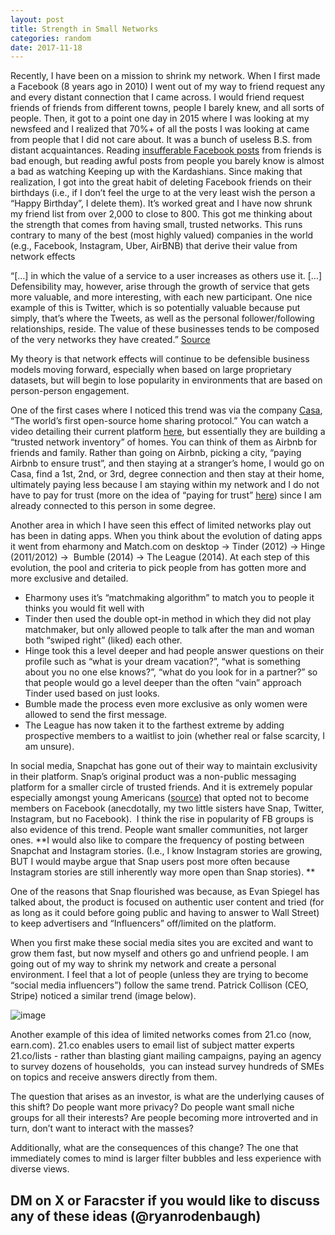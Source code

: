 ```yaml
---
layout: post
title: Strength in Small Networks
categories: random
date: 2017-11-18
---
```


Recently, I have been on a mission to shrink my network. When I first made a Facebook (8 years ago in 2010) I went out of my way to friend request any and every distant connection that I came across. I would friend request friends of friends from different towns, people I barely knew, and all sorts of people. Then, it got to a point one day in 2015 where I was looking at my newsfeed and I realized that 70%+ of all the posts I was looking at came from people that I did not care about. It was a bunch of useless B.S. from distant acquaintances. Reading [insufferable Facebook posts](https://t.umblr.com/redirect?z=https%3A%2F%2Fwaitbutwhy.com%2F2013%2F07%2F7-ways-to-be-insufferable-on-facebook.html&t=YWUzYjM1ODVjYWYxYzhlODQ5ZDU4YTNiMGU0NTM0Nzc2NjJjYTNlZCxwbHpPUDVucA%3D%3D&b=t%3AokV1QflKCp7Agf216l_L8Q&p=https%3A%2F%2Fryanrodenbaugh.com%2Fpost%2F167640277737%2Fstrength-in-small-networks&m=1&ref=ryanrodenbaugh.com) from friends is bad enough, but reading awful posts from people you barely know is almost a bad as watching Keeping up with the Kardashians. Since making that realization, I got into the great habit of deleting Facebook friends on their birthdays (i.e., if I don’t feel the urge to at the very least wish the person a “Happy Birthday”, I delete them). It’s worked great and I have now shrunk my friend list from over 2,000 to close to 800. This got me thinking about the strength that comes from having small, trusted networks. This runs contrary to many of the best (most highly valued) companies in the world (e.g., Facebook, Instagram, Uber, AirBNB) that derive their value from network effects

“\[…\] in which the value of a service to a user increases as others use it. \[…\] Defensibility may, however, arise through the growth of service that gets more valuable, and more interesting, with each new participant. One nice example of this is Twitter, which is so potentially valuable because put simply, that’s where the Tweets, as well as the personal follower/following relationships, reside. The value of these businesses tends to be composed of the very networks they have created.” [Source](https://t.umblr.com/redirect?z=http%3A%2F%2Fwww.usv.com%2Fblog%2Finvestment-thesis-usv&t=NjE3MjNiMjdmYWYyODA3ZjczMWY5OWJmNmZlNTczN2IxNTcwYWNmYyxwbHpPUDVucA%3D%3D&b=t%3AokV1QflKCp7Agf216l_L8Q&p=https%3A%2F%2Fryanrodenbaugh.com%2Fpost%2F167640277737%2Fstrength-in-small-networks&m=1&ref=ryanrodenbaugh.com)

My theory is that network effects will continue to be defensible business models moving forward, especially when based on large proprietary datasets, but will begin to lose popularity in environments that are based on person-person engagement.

One of the first cases where I noticed this trend was via the company [Casa](https://t.umblr.com/redirect?z=https%3A%2F%2Fcasa.cash%2F&t=NzQ1ZWMyZjY3NGQ1OTY2OWQxOTk5N2Y1ZWQ1YTU5ZDk3ODk3ZTNjNixwbHpPUDVucA%3D%3D&b=t%3AokV1QflKCp7Agf216l_L8Q&p=https%3A%2F%2Fryanrodenbaugh.com%2Fpost%2F167640277737%2Fstrength-in-small-networks&m=1&ref=ryanrodenbaugh.com), “The world’s first open-source home sharing protocol.” You can watch a video detailing their current platform [here](https://t.umblr.com/redirect?z=https%3A%2F%2Fwww.youtube.com%2Fwatch%3Fv%3DsV3VezgIGrI&t=ODlhNzI5MDQ0NmM3OTJhM2RhNjE5M2E5OTA0N2YwZjg5NzRjNmY2NCxwbHpPUDVucA%3D%3D&b=t%3AokV1QflKCp7Agf216l_L8Q&p=https%3A%2F%2Fryanrodenbaugh.com%2Fpost%2F167640277737%2Fstrength-in-small-networks&m=1&ref=ryanrodenbaugh.com), but essentially they are building a “trusted network inventory” of homes. You can think of them as Airbnb for friends and family. Rather than going on Airbnb, picking a city, “paying Airbnb to ensure trust”, and then staying at a stranger’s home, I would go on Casa, find a 1st, 2nd, or 3rd, degree connection and then stay at their home, ultimately paying less because I am staying within my network and I do not have to pay for trust (more on the idea of “paying for trust” [here](https://t.umblr.com/redirect?z=https%3A%2F%2Fwww.coindesk.com%2Fblockchain-innovation-trust-money%2F&t=N2ZiYTc0YmE4NTdiMGYyMmFhYzQ0ZGYxOWQ2Y2Q5MjY4ZjI5YzUzOSxwbHpPUDVucA%3D%3D&b=t%3AokV1QflKCp7Agf216l_L8Q&p=https%3A%2F%2Fryanrodenbaugh.com%2Fpost%2F167640277737%2Fstrength-in-small-networks&m=1&ref=ryanrodenbaugh.com)) since I am already connected to this person in some degree.

Another area in which I have seen this effect of limited networks play out has been in dating apps. When you think about the evolution of dating apps it went from eharmony and Match.com on desktop → Tinder (2012) → Hinge (2011/2012) →  Bumble (2014) → The League (2014). At each step of this evolution, the pool and criteria to pick people from has gotten more and more exclusive and detailed.

-   Eharmony uses it’s “matchmaking algorithm” to match you to people it thinks you would fit well with
-   Tinder then used the double opt-in method in which they did not play matchmaker, but only allowed people to talk after the man and woman both “swiped right” (liked) each other.
-   Hinge took this a level deeper and had people answer questions on their profile such as “what is your dream vacation?”, “what is something about you no one else knows?”, “what do you look for in a partner?” so that people would go a level deeper than the often “vain” approach Tinder used based on just looks.
-   Bumble made the process even more exclusive as only women were allowed to send the first message.
-   The League has now taken it to the farthest extreme by adding prospective members to a waitlist to join (whether real or false scarcity, I am unsure).

In social media, Snapchat has gone out of their way to maintain exclusivity in their platform. Snap’s original product was a non-public messaging platform for a smaller circle of trusted friends. And it is extremely popular especially amongst young Americans ([source](https://t.umblr.com/redirect?z=http%3A%2F%2Fwww.emarketer.com%2FChart%2FUS-Snapchat-User-Penetration-by-Age-2017-of-social-network-users-each-group%2F207836&t=YjBkOTcwYTc1ZWVmMzk3M2YyNzFjYjVmMDcxNjIzMTE0OGY2MGFlYixwbHpPUDVucA%3D%3D&b=t%3AokV1QflKCp7Agf216l_L8Q&p=https%3A%2F%2Fryanrodenbaugh.com%2Fpost%2F167640277737%2Fstrength-in-small-networks&m=1&ref=ryanrodenbaugh.com)) that opted not to become members on Facebook (anecdotally, my two little sisters have Snap, Twitter, Instagram, but no Facebook).  I think the rise in popularity of FB groups is also evidence of this trend. People want smaller communities, not larger ones. \*\*I would also like to compare the frequency of posting between Snapchat and Instagram stories. (I.e., I know Instagram stories are growing, BUT I would maybe argue that Snap users post more often because Instagram stories are still inherently way more open than Snap stories). \*\*

One of the reasons that Snap flourished was because, as Evan Spiegel has talked about, the product is focused on authentic user content and tried (for as long as it could before going public and having to answer to Wall Street) to keep advertisers and “Influencers” off/limited on the platform.

When you first make these social media sites you are excited and want to grow them fast, but now myself and others go and unfriend people. I am going out of my way to shrink my network and create a personal environment. I feel that a lot of people (unless they are trying to become “social media influencers”) follow the same trend. Patrick Collison (CEO, Stripe) noticed a similar trend (image below).

![image](https://66.media.tumblr.com/26b6f33262d14e1b5d6fdc2812839341/tumblr_inline_ozn1h0xWDH1v3mmrv_500.png)

Another example of this idea of limited networks comes from 21.co (now, earn.com). 21.co enables users to email list of subject matter experts 21.co/lists - rather than blasting giant mailing campaigns, paying an agency to survey dozens of households,  you can instead survey hundreds of SMEs on topics and receive answers directly from them.

The question that arises as an investor, is what are the underlying causes of this shift? Do people want more privacy? Do people want small niche groups for all their interests? Are people becoming more introverted and in turn, don’t want to interact with the masses?

Additionally, what are the consequences of this change? The one that immediately comes to mind is larger filter bubbles and less experience with diverse views.

## DM on X or Faracster if you would like to discuss any of these ideas (@ryanrodenbaugh)